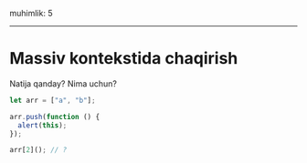 muhimlik: 5

---

# Massiv kontekstida chaqirish

Natija qanday? Nima uchun?

```js
let arr = ["a", "b"];

arr.push(function () {
  alert(this);
});

arr[2](); // ?
```
